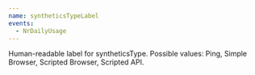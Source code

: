 ```yaml
---
name: syntheticsTypeLabel
events:
  - NrDailyUsage
---
```


Human-readable label for syntheticsType. Possible values: Ping, Simple Browser, Scripted Browser, Scripted API.